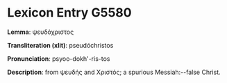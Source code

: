 # Lexicon Entry G5580

**Lemma**: ψευδόχριστος

**Transliteration (xlit)**: pseudóchristos

**Pronunciation**: psyoo-dokh'-ris-tos

**Description**:
from ψευδής and Χριστός; a spurious Messiah:--false Christ.
